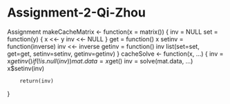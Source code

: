 # Assignment-2-Qi-Zhou
Assignment
makeCacheMatrix <- function(x = matrix()) {
 inv = NULL
        set = function(y) {
x <<- y
                inv <<- NULL
        }
        get = function() x
        setinv = function(inverse) inv <<- inverse 
        getinv = function() inv
        list(set=set, get=get, setinv=setinv, getinv=getinv)
}
cacheSolve <- function(x, ...) {
inv = x$getinv()
 if (!is.null(inv)){
} 
mat.data = x$get()
        inv = solve(mat.data, ...)
 x$setinv(inv)
        
        return(inv)
}
